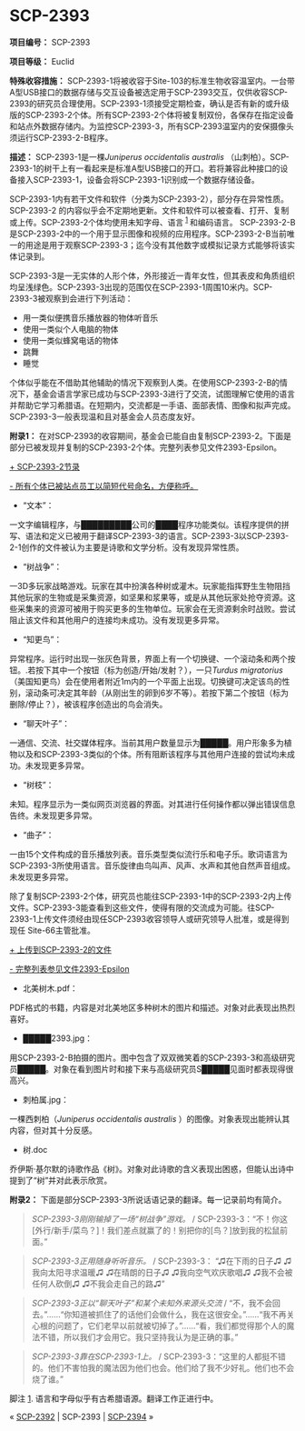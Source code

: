 # SCP-2393
                        


**项目编号：** SCP-2393

**项目等级：** Euclid

**特殊收容措施：** SCP-2393-1将被收容于Site-103的标准生物收容温室内。一台带A型USB接口的数据存储与交互设备被选定用于SCP-2393交互，仅供收容SCP-2393的研究员合理使用。SCP-2393-1须接受定期检查，确认是否有新的或升级版的SCP-2393-2个体。所有SCP-2393-2个体将被复制双份，各保存在指定设备和站点外数据存储内。为监控SCP-2393-3，所有SCP-2393温室内的安保摄像头须运行SCP-2393-2-B程序。

**描述：** SCP-2393-1是一棵*Juniperus occidentalis australis* （山刺柏）。SCP-2393-1的树干上有一看起来是标准A型USB接口的开口。若将兼容此种接口的设备接入SCP-2393-1，设备会将SCP-2393-1识别成一个数据存储设备。

SCP-2393-1内有若干文件和软件（分类为SCP-2393-2），部分存在异常性质。SCP-2393-2 的内容似乎会不定期地更新。文件和软件可以被查看、打开、复制或上传。SCP-2393-2个体均使用未知字母、语言<sup class='footnoteref'>
 <a shape='rect' class='footnoteref' id='footnoteref-1' href='javascript:;' onclick='WIKIDOT.page.utils.scrollToReference(&apos;footnote-1&apos;)'>1</a>
</sup>和编码语言。
SCP-2393-2-B是SCP-2393-2中的一个用于显示图像和视频的应用程序。SCP-2393-2-B当前唯一的用途是用于观察SCP-2393-3；迄今没有其他数字或模拟记录方式能够将该实体记录到。

SCP-2393-3是一无实体的人形个体，外形接近一青年女性，但其表皮和角质组织均呈浅绿色。SCP-2393-3出现的范围仅在SCP-2393-1周围10米内。SCP-2393-3被观察到会进行下列活动：

- 用一类似便携音乐播放器的物体听音乐
- 使用一类似个人电脑的物体
- 使用一类似蜂窝电话的物体
- 跳舞
- 睡觉

个体似乎能在不借助其他辅助的情况下观察到人类。在使用SCP-2393-2-B的情况下，基金会语言学家已成功与SCP-2393-3进行了交流，试图理解它使用的语言并帮助它学习希腊语。在短期内，交流都是一手语、面部表情、图像和拟声完成。SCP-2393-3一般表现温和且对基金会人员态度友好。

**附录1：** 在对SCP-2393的收容期间，基金会已能自由复制SCP-2393-2。下面是部分已被发现并复制的SCP-2393-2个体。完整列表参见文件2393-Epsilon。


<a shape='rect' class='collapsible-block-link' href='javascript:;'>+&#160;SCP-2393-2&#33410;&#24405;</a>

<a shape='rect' class='collapsible-block-link' href='javascript:;'>-&#160;&#25152;&#26377;&#20010;&#20307;&#24050;&#34987;&#31449;&#28857;&#21592;&#24037;&#20197;&#31616;&#30701;&#20195;&#21495;&#21629;&#21517;&#65292;&#26041;&#20415;&#31216;&#21628;&#12290;</a>

- “文本”：

一文字编辑程序，与█████████公司的████程序功能类似。该程序提供的拼写、语法和定义已被用于翻译SCP-2393-3的语言。SCP-2393-3以SCP-2393-2-1创作的文件被认为主要是诗歌和文学分析。没有发现异常性质。

- “树战争”：

一3D多玩家战略游戏。玩家在其中扮演各种树或灌木。玩家能指挥野生生物阻挡其他玩家的生物或是采集资源，如坚果和浆果等，或是从其他玩家处抢夺资源。这些采集来的资源可被用于购买更多的生物单位。玩家会在无资源剩余时战败。尝试阻止该文件和其他用户的连接均未成功。没有发现更多异常。

- “知更鸟”：

异常程序。运行时出现一张灰色背景，界面上有一个切换键、一个滚动条和两个按钮。.若按下其中一个按钮（标为创造/开始/发射？），一只*Turdus migratorius* （美国知更鸟）会在使用者附近1m内的一个平面上出现。切换键可决定该鸟的性别，滚动条可决定其年龄（从刚出生的卵到6岁不等）。若按下第二个按钮（标为删除/停止？），被该程序创造出的鸟会消失。

- “聊天叶子”：

一通信、交流、社交媒体程序。当前其用户数量显示为█████。用户形象多为植物以及和SCP-2393-3类似的个体。所有阻断该程序与其他用户连接的尝试均未成功。未发现更多异常。

- “树枝”：

未知。程序显示为一类似网页浏览器的界面。对其进行任何操作都以弹出错误信息告终。未发现更多异常。

- “曲子”：

一由15个文件构成的音乐播放列表。音乐类型类似流行乐和电子乐。歌词语言为SCP-2393-3所使用语言。音乐旋律由鸟叫声、风声、水声和其他自然声音组成。未发现更多异常。




除了复制SCP-2393-2个体，研究员也能往SCP-2393-1中的SCP-2393-2内上传文件。SCP-2393-3能查看到这些文件，使得有限的交流成为可能。往SCP-2393-1上传文件须经由现任SCP-2393收容领导人或研究领导人批准，或是得到现任 Site-66主管批准。


<a shape='rect' class='collapsible-block-link' href='javascript:;'>+&#160;&#19978;&#20256;&#21040;SCP-2393-2&#30340;&#25991;&#20214;</a>

<a shape='rect' class='collapsible-block-link' href='javascript:;'>-&#160;&#23436;&#25972;&#21015;&#34920;&#21442;&#35265;&#25991;&#20214;2393-Epsilon</a>

- 北美树木.pdf：

PDF格式的书籍，内容是对北美地区多种树木的图片和描述。对象对此表现出热烈喜好。

- █████2393.jpg：

用SCP-2393-2-B拍摄的图片。图中包含了双双微笑着的SCP-2393-3和高级研究员█████。对象在看到图片时和接下来与高级研究员S█████见面时都表现得很高兴。

- 刺柏属.jpg：

一棵西刺柏（*Juniperus occidentalis australis* ）的图像。对象表现出能辨认其内容，但对其十分反感。

- 树.doc

乔伊斯·基尔默的诗歌作品《树》。对象对此诗歌的含义表现出困惑，但能认出诗中提到了“树”并对此表示欣赏。




**附录2：** 下面是部分SCP-2393-3所说话语记录的翻译。每一记录前均有简介。


> *SCP-2393-3刚刚输掉了一场“树战争”游戏。*  / SCP-2393-3：“不！你这[外行/新手/菜鸟？]！我们差点就赢了的！别把你的[鸟？]放到我的松鼠前面。”
> 


> *SCP-2393-3正用随身听听音乐。*  / SCP-2393-3：
“♫在下雨的日子♫
♫我向太阳寻求温暖♫
♫在晴朗的日子♫
♫我向空气欢庆歌唱♫
♫我不会被任何人砍倒♫
♫不我会走自己的路♫”
> 


> *SCP-2393-3正以“聊天叶子”和某个未知外来源头交流*  / “不，我不会回去。”……“你知道被抓住了的话他们会做什么，我在这很安全。”……“我不再关心根的问题了，它们老早以前就被切掉了。”……“看，我们都觉得那个人的魔法不错，所以我们才会用它。我只坚持我认为是正确的事。”
> 


> *SCP-2393-3靠在SCP-2393-1上。*  / SCP-2393-3：“这里的人都挺不错的。他们不害怕我的魔法因为他们也会。他们给了我不少好礼。他们也不会烧了谁。”
> 


脚注
<a shape='rect' href='javascript:;' onclick='WIKIDOT.page.utils.scrollToReference(&apos;footnoteref-1&apos;)'>1</a>. 语言和字母似乎有古希腊语源。翻译工作正进行中。



« <a shape='rect' class='newpage' href='/scp-2392'>SCP-2392</a> | SCP-2393 | <a shape='rect' class='newpage' href='/scp-2394'>SCP-2394</a> »





                    